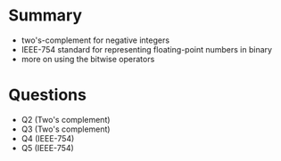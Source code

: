 # Summary

- two's-complement for negative integers
- IEEE-754 standard for representing floating-point numbers in binary
- more on using the bitwise operators

# Questions

- Q2 (Two's complement)
- Q3 (Two's complement)
- Q4 (IEEE-754)
- Q5 (IEEE-754)
